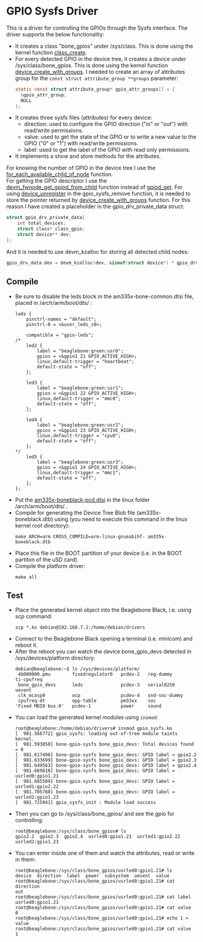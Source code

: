# GPIO Sysfs Driver

This is a driver for controlling the GPIOs through the Sysfs interface.
The driver supports the below functionality:
- It creates a class "bone_gpios" under /sys/class. This is done using the kernel function [class_create](https://elixir.bootlin.com/linux/latest/C/ident/class_create).
- For every detected GPIO in the device tree, it creates a device under /sys/class/bone_gpios. This is done using the kernel function [device_create_with_groups](https://elixir.bootlin.com/linux/latest/A/ident/device_create_with_groups). I needed to create an array of attributes group for the ```const struct attribute_group **groups``` parameter:
  ```c
  static const struct attribute_group* gpio_attr_groups[] = {
    &gpio_attr_group,
    NULL
  };
  ```
- It creates three sysfs files (attributes) for every device:
  - direction: used to configure the GPIO direction ("in" or "out") with read/write permissions.
  - value: used to get the state of the GPIO or to write a new value to the GPIO ("0" or "1") with read/write permissions.
  - label: used to get the label of the GPIO with read only permissions.
- It implements a show and store methods for the attributes.

For knowing the number of GPIO in the device tree I use the [for_each_available_child_of_node](https://elixir.bootlin.com/linux/latest/C/ident/of_get_available_child_count) function.  
For getting the GPIO descriptor I use the [devm_fwnode_get_gpiod_from_child](https://elixir.bootlin.com/linux/v6.1.55/C/ident/devm_fwnode_get_gpiod_from_child) function instead of [gpiod_get](https://elixir.bootlin.com/linux/latest/C/ident/gpiod_get).
For using [device_unregister](https://elixir.bootlin.com/linux/latest/A/ident/device_unregister) in the gpio_sysfs_remove function, it is needed to store the pointer returned by [device_create_with_groups](https://elixir.bootlin.com/linux/latest/A/ident/device_create_with_groups) function. For this reason I have created a placeholder in the gpio_drv_private_data struct:
```c
struct gpio_drv_private_data{
    int total_devices;
    struct class* class_gpio;
    struct device** dev;
};
```
And it is needed to use devm_kzalloc for storing all detected child nodes:
```c
gpio_drv_data.dev = devm_kzalloc(dev, sizeof(struct device*) * gpio_drv_data.total_devices, GFP_KERNEL);
```

## Compile

- Be sure to disable the leds block in the am335x-bone-common.dtsi file, placed in <linux root dir>/arch/arm/boot/dts/ :
  ```
  leds {
      pinctrl-names = "default";
      pinctrl-0 = <&user_leds_s0>;
  
      compatible = "gpio-leds";
  /*
      led2 {
          label = "beaglebone:green:usr0";
          gpios = <&gpio1 21 GPIO_ACTIVE_HIGH>;
          linux,default-trigger = "heartbeat";
          default-state = "off";
      };
  
      led3 {
          label = "beaglebone:green:usr1";
          gpios = <&gpio1 22 GPIO_ACTIVE_HIGH>;
          linux,default-trigger = "mmc0";
          default-state = "off";
      };
  
      led4 {
          label = "beaglebone:green:usr2";
          gpios = <&gpio1 23 GPIO_ACTIVE_HIGH>;
          linux,default-trigger = "cpu0";
          default-state = "off";
      };
  */
      led5 {
          label = "beaglebone:green:usr3";
          gpios = <&gpio1 24 GPIO_ACTIVE_HIGH>;
          linux,default-trigger = "mmc1";
          default-state = "off";
      };
  };
  ```
- Put the [am335x-boneblack-pcd.dtsi](am335x-boneblack-pcd.dtsi) in the linux folder <linux root dir>/arch/arm/boot/dts/ .
- Compile for generating the Device Tree Blob file (am335x-boneblack.dtb) using (you need to execute this command in the linux kernel root directory):
  ```console
  make ARCH=arm CROSS_COMPILE=arm-linux-gnueabihf- am335x-boneblack.dtb
  ```
- Place this file in the BOOT partition of your device (i.e. in the BOOT partiton of the uSD card).
- Compile the platform driver:
  ```cosole
  make all
  ```

## Test

- Place the generated kernel object into the Beaglebone Black, i.e. using scp command:
  ```console
  scp *.ko debian@192.168.7.2:/home/debian/drivers
  ```
- Connect to the Beaglebone Black opening a terminal (i.e. minicom) and reboot it.
- After the reboot you can watch the device bone_gpio_devs detected in /sys/devices/platform directory:
  ```console
  debian@beaglebone:~$ ls /sys/devices/platform/
   4b000000.pmu        fixedregulator0   pcdev-2   reg-dummy       ti-cpufreq
   bone_gpio_devs      leds              pcdev-3   serial8250      uevent
   clk_mcasp0          ocp               pcdev-4   snd-soc-dummy
   cpufreq-dt          opp-table         pm33xx    soc
  'Fixed MDIO bus.0'   pcdev-1           power     sound
  ```
- You can load the generated kernel modules using ```ìnsmod```:
  ```console
  root@beaglebone:/home/debian/drivers# insmod gpio_sysfs.ko 
  [  981.566772] gpio_sysfs: loading out-of-tree module taints kernel.
  [  981.593858] bone-gpio-sysfs bone_gpio_devs: Total devices found = 6
  [  981.617496] bone-gpio-sysfs bone_gpio_devs: GPIO label = gpio2.2
  [  981.633699] bone-gpio-sysfs bone_gpio_devs: GPIO label = gpio2.3
  [  981.649563] bone-gpio-sysfs bone_gpio_devs: GPIO label = gpio2.4
  [  981.669618] bone-gpio-sysfs bone_gpio_devs: GPIO label = usrled0:gpio1.21
  [  981.685589] bone-gpio-sysfs bone_gpio_devs: GPIO label = usrled1:gpio2.22
  [  981.705788] bone-gpio-sysfs bone_gpio_devs: GPIO label = usrled2:gpio1.23
  [  981.725941] gpio_sysfs_init : Module load success
  ```
- Then you can go to /sys/class/bone_gpios/ and see the gpio for controlling:
  ```console
  root@beaglebone:/sys/class/bone_gpios# ls
  gpio2.2  gpio2.3  gpio2.4  usrled0:gpio1.21  usrled1:gpio2.22  usrled2:gpio1.23
  ```
- You can enter inside one of them and watch the attributes, read or write in them:
  ```console
  root@beaglebone:/sys/class/bone_gpios/usrled0:gpio1.21# ls
  device  direction  label  power  subsystem  uevent  value
  root@beaglebone:/sys/class/bone_gpios/usrled0:gpio1.21# cat direction 
  out
  root@beaglebone:/sys/class/bone_gpios/usrled0:gpio1.21# cat label 
  usrled0:gpio1.21
  root@beaglebone:/sys/class/bone_gpios/usrled0:gpio1.21# cat value 
  0
  root@beaglebone:/sys/class/bone_gpios/usrled0:gpio1.21# echo 1 > value 
  root@beaglebone:/sys/class/bone_gpios/usrled0:gpio1.21# cat value 
  1
  ```
